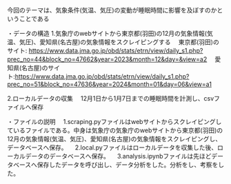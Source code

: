 今回のテーマは、気象条件(気温、気圧)の変動が睡眠時間に影響を及ぼすのかということである

・データの構造
1.気象庁のwebサイトから東京都(羽田)の12月の気象情報(気温、気圧)、愛知県(名古屋)の気象情報をスクレイピングする
　東京都(羽田)のサイト: https://www.data.jma.go.jp/obd/stats/etrn/view/daily_s1.php?prec_no=44&block_no=47662&year=2023&month=12&day=&view=a2
　愛知県(名古屋)のサイト:https://www.data.jma.go.jp/obd/stats/etrn/view/daily_s1.php?prec_no=51&block_no=47636&year=2024&month=01&day=06&view=a1

2.ローカルデータの収集
　12月1日から1月7日までの睡眠時間を計測し、csvファイルへ保存


・ファイルの説明
　1.scraping.pyファイルはwebサイトからスクレイピングしているファイルである。中身は気象庁の気象庁のwebサイトから東京都(羽田)の12月の気象情報(気温、気圧)、愛知県(名古屋)の気象情報をスクレイピングし、データベースへ保存。
　2.local.pyファイルはローカルデータを収集した後、ローカルデータのデータベースへ保存。
　3.analysis.ipynbファイルは先ほどデータベースへ保存したデータを呼び出し、データ分析をした。分析をし、考察をした。

